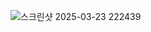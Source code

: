 ![스크린샷 2025-03-23 222439](https://github.com/user-attachments/assets/b33a751e-80ce-435c-8377-306b413f6a8a)
